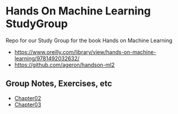 # Hands On Machine Learning StudyGroup

Repo for our Study Group for the book Hands on Machine Learning

- https://www.oreilly.com/library/view/hands-on-machine-learning/9781492032632/
- https://github.com/ageron/handson-ml2

## Group Notes, Exercises, etc

- [Chapter02](chapt02/README.md)
- [Chapter03](chapt03/README.md)
